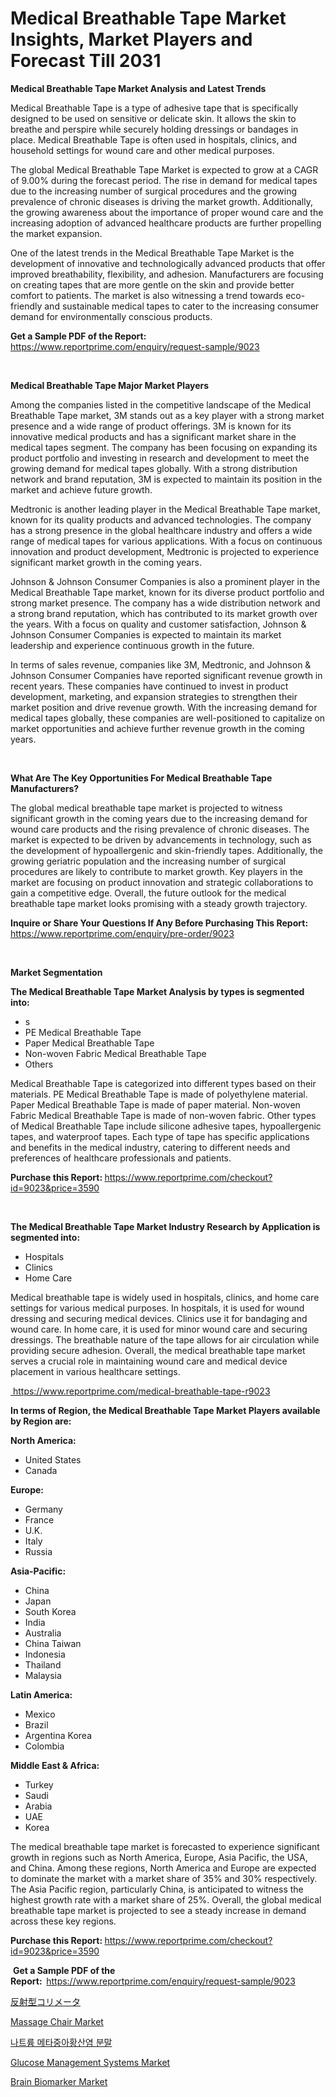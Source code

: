 <p><h1>Medical Breathable Tape Market Insights, Market Players and Forecast Till 2031</h1></p><p><strong>Medical Breathable Tape Market Analysis and Latest Trends</strong></p>
<p><p>Medical Breathable Tape is a type of adhesive tape that is specifically designed to be used on sensitive or delicate skin. It allows the skin to breathe and perspire while securely holding dressings or bandages in place. Medical Breathable Tape is often used in hospitals, clinics, and household settings for wound care and other medical purposes.</p><p>The global Medical Breathable Tape Market is expected to grow at a CAGR of 9.00% during the forecast period. The rise in demand for medical tapes due to the increasing number of surgical procedures and the growing prevalence of chronic diseases is driving the market growth. Additionally, the growing awareness about the importance of proper wound care and the increasing adoption of advanced healthcare products are further propelling the market expansion.</p><p>One of the latest trends in the Medical Breathable Tape Market is the development of innovative and technologically advanced products that offer improved breathability, flexibility, and adhesion. Manufacturers are focusing on creating tapes that are more gentle on the skin and provide better comfort to patients. The market is also witnessing a trend towards eco-friendly and sustainable medical tapes to cater to the increasing consumer demand for environmentally conscious products.</p></p>
<p><strong>Get a Sample PDF of the Report:&nbsp;</strong> <a href="https://www.reportprime.com/enquiry/request-sample/9023">https://www.reportprime.com/enquiry/request-sample/9023</a></p>
<p>&nbsp;</p>
<p><strong>Medical Breathable Tape Major Market Players</strong></p>
<p><p>Among the companies listed in the competitive landscape of the Medical Breathable Tape market, 3M stands out as a key player with a strong market presence and a wide range of product offerings. 3M is known for its innovative medical products and has a significant market share in the medical tapes segment. The company has been focusing on expanding its product portfolio and investing in research and development to meet the growing demand for medical tapes globally. With a strong distribution network and brand reputation, 3M is expected to maintain its position in the market and achieve future growth.</p><p>Medtronic is another leading player in the Medical Breathable Tape market, known for its quality products and advanced technologies. The company has a strong presence in the global healthcare industry and offers a wide range of medical tapes for various applications. With a focus on continuous innovation and product development, Medtronic is projected to experience significant market growth in the coming years.</p><p>Johnson & Johnson Consumer Companies is also a prominent player in the Medical Breathable Tape market, known for its diverse product portfolio and strong market presence. The company has a wide distribution network and a strong brand reputation, which has contributed to its market growth over the years. With a focus on quality and customer satisfaction, Johnson & Johnson Consumer Companies is expected to maintain its market leadership and experience continuous growth in the future.</p><p>In terms of sales revenue, companies like 3M, Medtronic, and Johnson & Johnson Consumer Companies have reported significant revenue growth in recent years. These companies have continued to invest in product development, marketing, and expansion strategies to strengthen their market position and drive revenue growth. With the increasing demand for medical tapes globally, these companies are well-positioned to capitalize on market opportunities and achieve further revenue growth in the coming years.</p></p>
<p>&nbsp;</p>
<p><strong>What Are The Key Opportunities For Medical Breathable Tape Manufacturers?</strong></p>
<p><p>The global medical breathable tape market is projected to witness significant growth in the coming years due to the increasing demand for wound care products and the rising prevalence of chronic diseases. The market is expected to be driven by advancements in technology, such as the development of hypoallergenic and skin-friendly tapes. Additionally, the growing geriatric population and the increasing number of surgical procedures are likely to contribute to market growth. Key players in the market are focusing on product innovation and strategic collaborations to gain a competitive edge. Overall, the future outlook for the medical breathable tape market looks promising with a steady growth trajectory.</p></p>
<p><strong>Inquire or Share Your Questions If Any Before Purchasing This Report:</strong> <a href="https://www.reportprime.com/enquiry/pre-order/9023">https://www.reportprime.com/enquiry/pre-order/9023</a></p>
<p>&nbsp;</p>
<p><strong>Market Segmentation</strong></p>
<p><strong>The Medical Breathable Tape Market Analysis by types is segmented into:</strong></p>
<p><ul><li>s</li><li>PE Medical Breathable Tape</li><li>Paper Medical Breathable Tape</li><li>Non-woven Fabric Medical Breathable Tape</li><li>Others</li></ul></p>
<p><p>Medical Breathable Tape is categorized into different types based on their materials. PE Medical Breathable Tape is made of polyethylene material. Paper Medical Breathable Tape is made of paper material. Non-woven Fabric Medical Breathable Tape is made of non-woven fabric. Other types of Medical Breathable Tape include silicone adhesive tapes, hypoallergenic tapes, and waterproof tapes. Each type of tape has specific applications and benefits in the medical industry, catering to different needs and preferences of healthcare professionals and patients.</p></p>
<p><strong>Purchase this Report:&nbsp;</strong><a href="https://www.reportprime.com/checkout?id=9023&price=3590">https://www.reportprime.com/checkout?id=9023&price=3590</a></p>
<p>&nbsp;</p>
<p><strong>The Medical Breathable Tape Market Industry Research by Application is segmented into:</strong></p>
<p><ul><li>Hospitals</li><li>Clinics</li><li>Home Care</li></ul></p>
<p><p>Medical breathable tape is widely used in hospitals, clinics, and home care settings for various medical purposes. In hospitals, it is used for wound dressing and securing medical devices. Clinics use it for bandaging and wound care. In home care, it is used for minor wound care and securing dressings. The breathable nature of the tape allows for air circulation while providing secure adhesion. Overall, the medical breathable tape market serves a crucial role in maintaining wound care and medical device placement in various healthcare settings.</p></p>
<p><a href="https://www.reportprime.com/medical-breathable-tape-r9023">&nbsp;https://www.reportprime.com/medical-breathable-tape-r9023</a></p>
<p><strong>In terms of Region, the Medical Breathable Tape Market Players available by Region are:</strong></p>
<p>
    <p> <strong> North America: </strong>
        <ul>
            <li>United States</li>
            <li>Canada</li>
        </ul>
        </p> 
    <p> <strong> Europe: </strong>
        <ul>
            <li>Germany</li>
            <li>France</li>
            <li>U.K.</li>
            <li>Italy</li>
            <li>Russia</li>
        </ul>
        </p> 
    <p> <strong> Asia-Pacific: </strong>
        <ul>
            <li>China</li>
            <li>Japan</li>
            <li>South Korea</li>
            <li>India</li>
            <li>Australia</li>
            <li>China Taiwan</li>
            <li>Indonesia</li>
            <li>Thailand</li>
            <li>Malaysia</li>
        </ul>
        </p> 
    <p> <strong> Latin America: </strong>
        <ul>
            <li>Mexico</li>
            <li>Brazil</li>
            <li>Argentina Korea</li>
            <li>Colombia</li>
        </ul>
        </p> 
    <p> <strong> Middle East & Africa: </strong>
        <ul>
            <li>Turkey</li>
            <li>Saudi</li>
            <li>Arabia</li>
            <li>UAE</li>
            <li>Korea</li>
        </ul>
    </p>
    </p>
<p><p>The medical breathable tape market is forecasted to experience significant growth in regions such as North America, Europe, Asia Pacific, the USA, and China. Among these regions, North America and Europe are expected to dominate the market with a market share of 35% and 30% respectively. The Asia Pacific region, particularly China, is anticipated to witness the highest growth rate with a market share of 25%. Overall, the global medical breathable tape market is projected to see a steady increase in demand across these key regions.</p></p>
<p><strong>Purchase this Report: </strong><a href="https://www.reportprime.com/checkout?id=9023&price=3590">https://www.reportprime.com/checkout?id=9023&price=3590</a></p>
<p>&nbsp;<strong>Get a Sample PDF of the Report:&nbsp;&nbsp;</strong><a href="https://www.reportprime.com/enquiry/request-sample/9023">https://www.reportprime.com/enquiry/request-sample/9023</a></p>
<p><strong></strong></p>
<p><p><a href="https://github.com/bucuel854722/Market-Research-Report-List-2/blob/main/376091177948.md">反射型コリメータ</a></p><p><a href="https://issuu.com/reportprime-2/docs/massage-chair-market-size-2030.pptx">Massage Chair Market</a></p><p><a href="https://github.com/khytkeqagplkzqvh/Market-Research-Report-List-2/blob/main/876825173509.md">나트륨 메타중아황산염 분말</a></p><p><a href="https://github.com/fiixsa/Market-Research-Report-List-2/blob/main/glucose-management-systems-market.md">Glucose Management Systems Market</a></p><p><a href="https://www.linkedin.com/pulse/brain-biomarkernbspmarket-focuses-market-share-size-projected-zdqxe?trackingId=VbWuGQpe2SUJXTZ1rP5nZQ%3D%3D">Brain Biomarker Market</a></p></p>